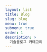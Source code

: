 ```yaml
---
layout: list
title: Blog
slug: blog
menu: true
submenu: true
order: 1
description: >
  기술블로그 카테고리
---
```

